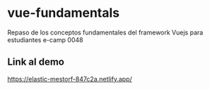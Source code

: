# vue-fundamentals
Repaso de los conceptos fundamentales del framework Vuejs para estudiantes e-camp 0048

## Link al demo
https://elastic-mestorf-847c2a.netlify.app/
